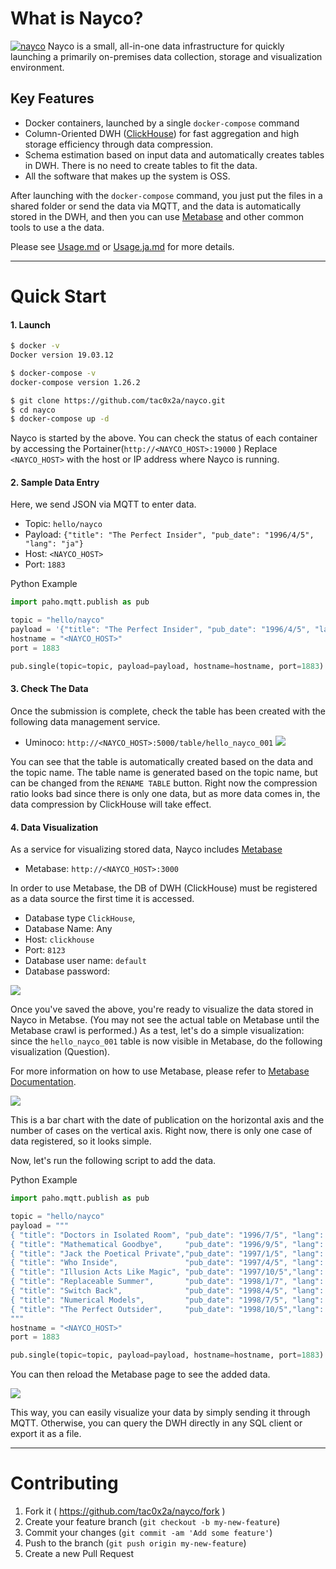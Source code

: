 
# What is Nayco?
[![nayco](./doc/img/nayco.svg)](https://github.com/tac0x2a/nayco)
Nayco is a small, all-in-one data infrastructure for quickly launching a primarily on-premises data collection, storage and visualization environment.

## Key Features
+ Docker containers, launched by a single `docker-compose` command
+ Column-Oriented DWH ([ClickHouse](https://clickhouse.tech/)) for fast aggregation and high storage efficiency through data compression.
+ Schema estimation based on input data and automatically creates tables in DWH. There is no need to create tables to fit the data.
+ All the software that makes up the system is OSS.


After launching with the `docker-compose` command, you just put the files in a shared folder or send the data via MQTT, and the data is automatically stored in the DWH, and then you can use [Metabase](https://www.metabase.com/) and other common tools to use a the data.

Please see [Usage.md](/doc/Usage.md) or [Usage.ja.md](/doc/Usage.ja.md) for more details.

--------------------------------------------------------------------------------
# Quick Start
#### 1. Launch
```sh
$ docker -v
Docker version 19.03.12

$ docker-compose -v
docker-compose version 1.26.2
```

```sh
$ git clone https://github.com/tac0x2a/nayco.git
$ cd nayco
$ docker-compose up -d
```

Nayco is started by the above. You can check the status of each container by accessing the Portainer(`http://<NAYCO_HOST>:19000` )
Replace `<NAYCO_HOST>` with the host or IP address where Nayco is running.

#### 2. Sample Data Entry
Here, we send JSON via MQTT to enter data.

+ Topic: `hello/nayco`
+ Payload: `{"title": "The Perfect Insider", "pub_date": "1996/4/5", "lang": "ja"}`
+ Host: `<NAYCO_HOST>`
+ Port: `1883`


Python Example
```py
import paho.mqtt.publish as pub

topic = "hello/nayco"
payload = '{"title": "The Perfect Insider", "pub_date": "1996/4/5", "lang": "ja"}'
hostname = "<NAYCO_HOST>"
port = 1883

pub.single(topic=topic, payload=payload, hostname=hostname, port=1883)
```


#### 3. Check The Data
Once the submission is complete, check the table has been created with the following data management service.
+ Uminoco: `http://<NAYCO_HOST>:5000/table/hello_nayco_001`
  ![](/doc/img/hello_nayco_table.png)

You can see that the table is automatically created based on the data and the topic name.
The table name is generated based on the topic name, but can be changed from the `RENAME TABLE` button.
Right now the compression ratio looks bad since there is only one data, but as more data comes in, the data compression by ClickHouse will take effect.




#### 4. Data Visualization
As a service for visualizing stored data, Nayco includes [Metabase](https://www.metabase.com/)
+ Metabase: `http://<NAYCO_HOST>:3000`

In order to use Metabase, the DB of DWH (ClickHouse) must be registered as a data source the first time it is accessed.
+ Database type `ClickHouse`,
+ Database Name: Any
+ Host: `clickhouse`
+ Port: `8123`
+ Database user name: `default`
+ Database password: <Empty>

![](/doc/img/metabase_clickhouse.png)

Once you've saved the above, you're ready to visualize the data stored in Nayco in Metabse. (You may not see the actual table on Metabase until the Metabase crawl is performed.)
As a test, let's do a simple visualization: since the `hello_nayco_001` table is now visible in Metabase, do the following visualization (Question).

For more information on how to use Metabase, please refer to [Metabase Documentation](https://www.metabase.com/docs/latest/getting-started.html).

![](/doc/img/metabase_1.png)

This is a bar chart with the date of publication on the horizontal axis and the number of cases on the vertical axis. Right now, there is only one case of data registered, so it looks simple.

Now, let's run the following script to add the data.

Python Example
```py
import paho.mqtt.publish as pub

topic = "hello/nayco"
payload = """
{ "title": "Doctors in Isolated Room", "pub_date": "1996/7/5", "lang": "ja" }
{ "title": "Mathematical Goodbye",     "pub_date": "1996/9/5", "lang": "ja" }
{ "title": "Jack the Poetical Private","pub_date": "1997/1/5", "lang": "ja" }
{ "title": "Who Inside",               "pub_date": "1997/4/5", "lang": "ja" }
{ "title": "Illusion Acts Like Magic", "pub_date": "1997/10/5","lang": "ja" }
{ "title": "Replaceable Summer",       "pub_date": "1998/1/7", "lang": "ja" }
{ "title": "Switch Back",              "pub_date": "1998/4/5", "lang": "ja" }
{ "title": "Numerical Models",         "pub_date": "1998/7/5", "lang": "ja" }
{ "title": "The Perfect Outsider",     "pub_date": "1998/10/5","lang": "ja" }
"""
hostname = "<NAYCO_HOST>"
port = 1883

pub.single(topic=topic, payload=payload, hostname=hostname, port=1883)
```

You can then reload the Metabase page to see the added data.

![](/doc/img/metabase_10.png)


This way, you can easily visualize your data by simply sending it through MQTT. Otherwise, you can query the DWH directly in any SQL client or export it as a file.

----------------------------------------
# Contributing
1. Fork it ( https://github.com/tac0x2a/nayco/fork )
2. Create your feature branch (`git checkout -b my-new-feature`)
3. Commit your changes (`git commit -am 'Add some feature'`)
4. Push to the branch (`git push origin my-new-feature`)
5. Create a new Pull Request